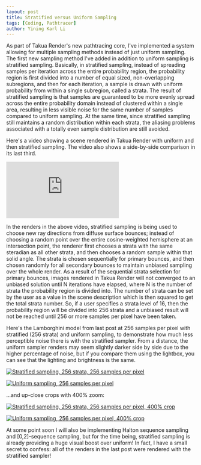 ```yaml
---
layout: post
title: Stratified versus Uniform Sampling
tags: [Coding, Pathtracer]
author: Yining Karl Li
---
```


As part of Takua Render's new pathtracing core, I've implemented a system allowing for multiple sampling methods instead of just uniform sampling. The first new sampling method I've added in addition to uniform sampling is stratified sampling. Basically, in stratified sampling, instead of spreading samples per iteration across the entire probability region, the probability region is first divided into a number of equal sized, non-overlapping subregions, and then for each iteration, a sample is drawn with uniform probability from within a single subregion, called a strata. The result of stratified sampling is that samples are guaranteed to be more evenly spread across the entire probability domain instead of clustered within a single area, resulting in less visible noise for the same number of samples compared to uniform sampling. At the same time, since stratified sampling still maintains a random distribution within each strata, the aliasing problems associated with a totally even sample distribution are still avoided.

Here's a video showing a scene rendered in Takua Render with uniform and then stratified sampling. The video also shows a side-by-side comparison in its last third.

<div class='embed-container'><iframe src='https://player.vimeo.com/video/61209575' frameborder='0' allow="fullscreen; picture-in-picture; encrypted-media">Takua Render Sampler Methods Comparison</iframe></div>

In the renders in the above video, stratified sampling is being used to choose new ray directions from diffuse surface bounces; instead of choosing a random point over the entire cosine-weighted hemisphere at an intersection point, the renderer first chooses a strata with the same steradian as all other strata, and then chooses a random sample within that solid angle. The strata is chosen sequentially for primary bounces, and then chosen randomly for all secondary bounces to maintain unbiased sampling over the whole render. As a result of the sequential strata selection for primary bounces, images rendered in Takua Render will not converged to an unbiased solution until N iterations have elapsed, where N is the number of strata the probability region is divided into. The number of strata can be set by the user as a value in the scene description which is then squared to get the total strata number. So, if a user specifies a strata level of 16, then the probability region will be divided into 256 strata and a unbiased result will not be reached until 256 or more samples per pixel have been taken.

Here's the Lamborghini model from last post at 256 samples per pixel with stratified (256 strata) and uniform sampling, to demonstrate how much less perceptible noise there is with the stratified sampler. From a distance, the uniform sampler renders may seem slightly darker side by side due to the higher percentage of noise, but if you compare them using the lightbox, you can see that the lighting and brightness is the same.

[![Stratified sampling, 256 strata, 256 samples per pixel]({{site.url}}/content/images/2013/Mar/lambo_strat.png)]({{site.url}}/content/images/2013/Mar/lambo_strat.png)

[![Uniform sampling, 256 samples per pixel]({{site.url}}/content/images/2013/Mar/uniform.png)]({{site.url}}/content/images/2013/Mar/uniform.png)

...and up-close crops with 400% zoom:
 
[![Stratified sampling, 256 strata, 256 samples per pixel, 400% crop]({{site.url}}/content/images/2013/Mar/lambo_strat_crop.png)]({{site.url}}/content/images/2013/Mar/lambo_strat_crop.png)

[![Uniform sampling, 256 samples per pixel, 400% crop]({{site.url}}/content/images/2013/Mar/uniform_zoom.png)]({{site.url}}/content/images/2013/Mar/uniform_zoom.png)

At some point soon I will also be implementing Halton sequence sampling and \[0,2\]-sequence sampling, but for the time being, stratified sampling is already providing a huge visual boost over uniform! In fact, I have a small secret to confess: all of the renders in the last post were rendered with the stratified sampler!